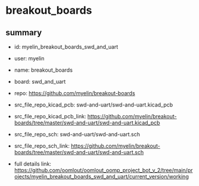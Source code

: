 # breakout_boards
 
## summary 
* id: myelin_breakout_boards_swd_and_uart
* user: myelin
* name: breakout_boards
* board: swd_and_uart
* repo: https://github.com/myelin/breakout-boards
* src_file_repo_kicad_pcb: swd-and-uart/swd-and-uart.kicad_pcb
* src_file_repo_kicad_pcb_link: https://github.com/myelin/breakout-boards/tree/master/swd-and-uart/swd-and-uart.kicad_pcb


* src_file_repo_sch: swd-and-uart/swd-and-uart.sch
* src_file_repo_sch_link: https://github.com/myelin/breakout-boards/tree/master/swd-and-uart/swd-and-uart.sch
* full details link: https://github.com/oomlout/oomlout_oomp_project_bot_v_2/tree/main/projects/myelin_breakout_boards_swd_and_uart/current_version/working  







